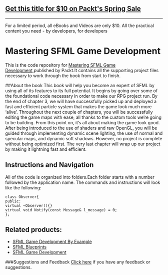 ## [Get this title for $10 on Packt's Spring Sale](https://www.packt.com/B05590?utm_source=github&utm_medium=packt-github-repo&utm_campaign=spring_10_dollar_2022)
-----
For a limited period, all eBooks and Videos are only $10. All the practical content you need \- by developers, for developers

# Mastering SFML Game Development

This is the code repository for [Mastering SFML Game Development](https://www.packtpub.com/game-development/mastering-sfml-game-development?utm_source=github&utm_medium=repository&utm_campaign=9781786469885),published by Packt.It contains all the supporting
project files necessary to work through the book from start to finish.

##About the book
This book will help you become an expert of SFML by using all of its features to its full potential. It begins by going over some of the foundational code necessary in order to make our RPG project run. By the end of chapter 3, we will have successfully picked up and deployed a fast and efficient particle system that makes the game look much more ‘alive’. Throughout the next couple of chapters, you will be successfully editing the game maps with ease, all thanks to the custom tools we’re going to be building. From this point on, it’s all about making the game look good. After being introduced to the use of shaders and raw OpenGL, you will be guided through implementing dynamic scene lighting, the use of normal and specular maps, and dynamic soft shadows. However, no project is complete without being optimized first. The very last chapter will wrap up our project by making it lightning fast and efficient.

## Instructions and Navigation
All of the code is organized into folders.Each folder starts with a number followed by the application name.
The commands and instructions will look like the following:

    class Observer{ 
    public: 
    virtual ~Observer(){} 
    virtual void Notify(const Message& l_message) = 0; 
    };

## Related products:
* [SFML Game Development By Example](https://www.packtpub.com/game-development/sfml-game-development-example?utm_source=github&utm_medium=repository&utm_campaign=9781785287343)
* [SFML Blueprints](https://www.packtpub.com/game-development/sfml-blueprints?utm_source=github&utm_medium=repository&utm_campaign=9781784398477)
* [SFML Game Development](https://www.packtpub.com/game-development/sfml-game-development?utm_source=github&utm_medium=repository&utm_campaign=9781849696845)


###Suggestions and Feedback
[Click here](https://docs.google.com/forms/d/e/1FAIpQLSe5qwunkGf6PUvzPirPDtuy1Du5Rlzew23UBp2S-P3wB-GcwQ/viewform) if you have any feedback or suggestions.
